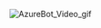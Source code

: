 ![AzureBot_Video_gif](https://user-images.githubusercontent.com/109422547/184624574-c3da2f6f-8c0d-4ec7-8af2-b81df3f3bc9f.gif)
